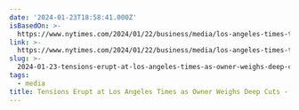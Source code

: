 ```yaml
---
date: '2024-01-23T18:58:41.000Z'
isBasedOn: >-
  https://www.nytimes.com/2024/01/22/business/media/los-angeles-times-tensions-cuts.html
link: >-
  https://www.nytimes.com/2024/01/22/business/media/los-angeles-times-tensions-cuts.html
slug: >-
  2024-01-23-tensions-erupt-at-los-angeles-times-as-owner-weighs-deep-cuts-the-new-yor
tags:
  - media
title: Tensions Erupt at Los Angeles Times as Owner Weighs Deep Cuts - The New Yor
---
```


